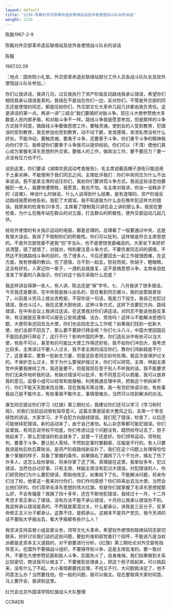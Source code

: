 ```yaml
---
layout: default
title: "2216.陈毅对外交部革命造反联络站及驻外各使馆战斗队长的谈话"
weight: 2216
---
```


陈毅1967-2-9

陈毅对外交部革命造反联络站及驻外各使馆战斗队长的谈话

陈毅

1967.02.09

〖地点：国务院小礼堂。外交部革命造反联络站部分工作人员各战斗队队长及驻外使馆战斗队长参加。〗

你们让我讲话，我讲几句，过去我执行了资产阶级反动路线我承认错误，希望你们相信我承认错误是真的。我错在不是站在你们一边，反对你们，不管是外交部的同志还是使馆的同志，都是压抑你们，外交部文化大革命几起几伏都由我负责任。这是讲话的第一点。再讲一讲“三结合”我们要搞好对敌斗争。现在斗大使参赞绝大多数是人民内部矛盾，和对敌斗争不一样。路线斗争我是愿意参加，但是那样的斗争方式我不同意，搞路线斗争要做思想工作，要触灵魂，使到会的人受到教育，犯错误的受到教育，我去参加也受到教育，动不动下跪，发泄感情，发泄私愤没有什么好处。不能冲动，要触灵魂，要勇于斗争，还要善于斗争，你们勇于斗争的精神我向你们学习，我希望你们要善于斗争我可以提供经验。你们可以（不清）使他们真心成为掌握毛泽东思想的外交家。要做人的工作，做政治工作。要不要压力？要一点没有压力也不行。

谈到这里，你们要读《湖南农民运动考查报告》，毛主席说戴高帽子游街只能适用于土豪劣绅，不能使用于我们同志之间。主席批评我们：你们中央同志为什么不出来说话。我不是拿主席的话压你们，我劝你们要讲究斗争方式。我说这些话恐怕要触犯一些人，我要惨遭牺牲，我愿意，我也不怕。毛主席对我讲，你谈一谈韩非子的《说难》，神话什么时候说，什么人说得到什么结果，是有道理的。资产阶级反动路线我愿和他告别，我犯了大错误。我不知道我为什么会在晚年犯这样大的错误。我原来的检查有20多页，主席看了限制我只讲在会上讲的那么多。我现在要检查，为什么在晚年站在群众的对立面，打击群众的积极性，使外交部运动几起几伏。

给驻外使馆的有关指示运动的电报，都是总理的，总理看了一般要通过中央，这是有很大误会。我讲了不限制你们的积极性。你们可以批判，这样做是符合主席思想的。不是外交部党委不是我“怕”字当头，也不是使馆党委编造的，大家坐下来好好谈清楚，错了就错了，对就对，特别要注意斗争方式，不要伤害同志间的感情，不然达不到搞路线斗争的目的，伤了很多人，今后还要回去一起工作就很困难，在这方面，我有惨痛的教训。伤了感情，合不到一起去，怒目而视，吹胡子，瞪眼睛，这没有好处，人家记你一辈子，一遇机会就报复，这不是搞思想斗争，主席亲自批准发了军委的八条指示，你们对这个指示采取什么态度？

我这样讲会得罪一些人，有人讲，陈总还是“保”字号。七、八月我讲了很多错话，今天我还是要讲。在中央我是挨斗出名的，现在看到同志被斗，我的血管就紧张了，以前是斗完马上提出去枪毙，不容你说一句话，我是刀下投生。我自己也犯过错误，我也斗过人。我在这里大胆地说，这种斗争方式，这样下去要犯方向、路线错误，在中央会议上我讲过这话，在这里我对你们讲这话。对同志不能说他是反革命，有证据是反革命可以报告公安局逮捕、法办、劳改吗！这样斗不能解决思想问题，大使将来还回去当大使，你们也会回去怎么工作呢？如果我们找到一批新大使，他们全部不回去了，那么要不要辞行拜会呢？你们七斗八斗，中国大使回国后不能回去辞行拜会了，这行不行？影响中国的声誉。你们造反派中有些可以当大使，有些不可以，甚至有的可能比大使工作得还好些，我不如你们冲劲大，我考虑比较多。主席讲过不要人人过关，我不拿主席的话压你们，靠你们闯新路是不行了，这是事实，要靠一批新生力量，但是这批老同志如何处理。我这次是保护过关的，不保护怎么过关，至于为什么要保护我过关，你们可以研究。主席、林副主席党中央要我继续工作，我还是要干。但是我现在苦于别人不听我的话，我不能要求你们无条件地听我的话，有缺点错误可以批评，有不同意见可以商量，我可以放弃我的意见。监督小组可以经常和我接触，利用我通总理中央，把我这个桥拆掉不行，你们不能天天跑来找总理，现在我每天等总理，我一有空赶快请示他，有些事我自己是不能作主，有些事我不敢作主，事情很难办，当然可以找到解决的办法。

康生同志提议你们学习《红旗》第三期社论，我建议你们还可以学习《学习和时局》，对我们当前运动很有指导意义。这篇文章是延安大整风之后，主席一个带总结性的讲话，大家学习，才不会犯方向路线错误。我们犯了错误，检查了，以后还可能继续犯错误。新的运动来了，由于自己害怕，私心杂念等都可能犯错误。你们监督我，有同志说夺权不彻底，你们考虑过这个问题没有，既然权夺过去了，担子挑起来了，那么犯错误的机会就多了，监督一下还是好。你们领导运动，领导批判，要善于斗争，要让别人答辩，不然到定案时要翻案，压服是不行的。有人只要我讲是秋后秋后算账派，是资产阶级路线新反扑了。我们在这个问题上处理得恰恰象个掌握的样子，具备了掌握的条件。如果搞右了漏网了几个不允许，搞左了伤了许多人，这怎么给你掌权，将来你掌了还了得。真理就在这里。我掌权多年，犯过错误，当然也办过好事，只有主席、林副主席没有犯过大错误。对犯错误的人，你们研究他们为什么要犯错误，帮助他改正，如果结下了仇，不能解决问题，将来你们当了权，他拿这一套来对付你们，你们作何感想？你们将来出去当大使，当然会比他们好的。你们高举毛泽东思想的伟大红旗，但是你们就掌握了毛泽东思想就那么好，不会有偏差？我搞了四十多年，还在不断地犯错误，我经过十一月，十二月考虑才真正承认了错误，没有办法不能不承认错误，十月份让我承认错误办不到。我这样承认错误是真的，不然就是蒙混过关。什么都承认，讲我是三反分子，反革命修正主义分子都承认，这靠不住，是假承认。这根本不是共产党员，我今天讲的话不要贴大字报出去，看大字报都有些什么人？

我坚决支持监督小组监督业务，领导文化大革命，希望驻外使馆和联络站同志密切联系，好好讨论我们谈的这些问题，要批判谁和部党委打个招呼，不能说凡是当权派都是走资本主义道路的，对干部要进行分析，《红旗》第三期社论对外交部有指导意义。在国外不要搞战斗组织，不要搞夺权斗争，这是主席批准的。要一致对外，不要在大使参赞前面和敌人斗争，后面失火了，自身难保。我们如果做到关系比较密切，商谈我可以做主了，不要推到总理身上，把这个担子挑起来，可以挑起来，没有什么了不起。大小事情都要找总理，不找又不行，大问题我决定了，他不同意怎么办？当然要找他。但一般的问题，我可以做主。现在要取得大家的同意。马上要开会，我讲到这里。

红代会北京外国语学院红旗战斗大队整理

CCRADB

